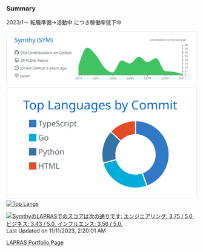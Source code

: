### Summary

2023/1～ 転職準備→活動中 につき稼働率低下中

[![](https://raw.githubusercontent.com/Symthy/Symthy/main/profile-summary-card-output/github/0-profile-details.svg)](https://github.com/vn7n24fzkq/github-profile-summary-cards)
[![](https://raw.githubusercontent.com/Symthy/Symthy/main/profile-summary-card-output/github/2-most-commit-language.svg)](https://github.com/vn7n24fzkq/github-profile-summary-cards) 
[![Top Langs](https://github-readme-stats.vercel.app/api/top-langs/?username=Symthy&layout=compact)](https://github.com/anuraghazra/github-readme-stats)

<!--START_SECTION:lapras-card-->
<p ><a href="https://lapras.com/public/Symthy" target="_blank" rel="noopener noreferrer"><img alt="SymthyのLAPRASでのスコアは次の通りです: エンジニアリング: 3.75 / 5.0, ビジネス: 3.43 / 5.0, インフルエンス: 3.56 / 5.0." src="https://lapras-card-generator.vercel.app/api/svg?e=3.75&b=3.43&i=3.56&b1=%23020E27&b2=%233190e3&i1=%23030E21&i2=%2390b2c1&l=ja" width="400" ></a>  
Last Updated on 11/11/2023, 2:20:01 AM</p>
<!--END_SECTION:lapras-card-->

[LAPRAS Portfolio Page](https://lapras.com/public/Symthy)
